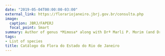 ```yaml
---
date: "2019-05-04T00:00:00-03:00"
external_link: https://florariojaneiro.jbrj.gov.br/consulta.php
image:
  caption: JBRJ/FAPERJ
  focal_point: Smart
summary: Author of genus *Mimosa* along with Drª Marli P. Morim (and Dr. José Fernando A. Baumgratz)  `external link`.
tags:
- List of species
title: Catálogo da Flora do Estado do Rio de Janeiro
---
```

